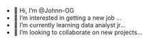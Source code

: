 - 👋 Hi, I’m @Johnn-OG
- 👀 I’m interested in getting a new job ...
- 🌱 I’m currently learning data analyst jr...
- 💞️ I’m looking to collaborate on new projects...


<!---
Johnn-OG/Johnn-OG is a ✨ special ✨ repository because its `README.md` (this file) appears on your GitHub profile.
You can click the Preview link to take a look at your changes.
--->
